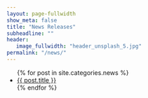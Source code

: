 ```yaml
---
layout: page-fullwidth
show_meta: false
title: "News Releases"
subheadline: ""
header:
   image_fullwidth: "header_unsplash_5.jpg"
permalink: "/news/"
---
```

<ul>
    {% for post in site.categories.news %}
    <li><a href="{{ site.url }}{{ site.baseurl }}{{ post.url }}">{{ post.title }}</a></li>
    {% endfor %}
</ul>